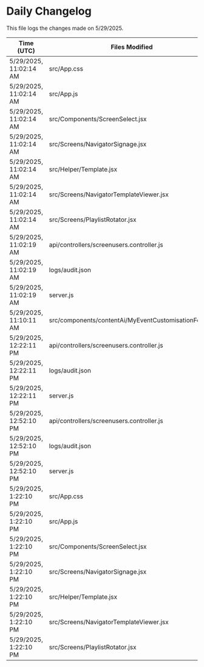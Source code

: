 # Daily Changelog

This file logs the changes made on 5/29/2025.

| Time (UTC)             | Files Modified                    | Changes (Addition/Deletion) |
|------------------------|-----------------------------------|-----------------------------|
| 5/29/2025, 11:02:14 AM | src/App.css | 0 Additions & 0 Deletions |
| 5/29/2025, 11:02:14 AM | src/App.js | 0 Additions & 2 Deletions |
| 5/29/2025, 11:02:14 AM | src/Components/ScreenSelect.jsx | 5 Additions & 14 Deletions |
| 5/29/2025, 11:02:14 AM | src/Screens/NavigatorSignage.jsx | 183 Additions & 2 Deletions |
| 5/29/2025, 11:02:14 AM | src/Helper/Template.jsx | 0 Additions & 0 Deletions |
| 5/29/2025, 11:02:14 AM | src/Screens/NavigatorTemplateViewer.jsx | 0 Additions & 0 Deletions |
| 5/29/2025, 11:02:14 AM | src/Screens/PlaylistRotator.jsx | 0 Additions & 0 Deletions |
| 5/29/2025, 11:02:19 AM | api/controllers/screenusers.controller.js | 4 Additions & 4 Deletions|
| 5/29/2025, 11:02:19 AM | logs/audit.json | 10 Additions & 10 Deletions|
| 5/29/2025, 11:02:19 AM | server.js | 6 Additions & 0 Deletions|
| 5/29/2025, 11:10:11 AM | src/components/contentAi/MyEventCustomisationForm.js | 1 Additions & 1 Deletions|
| 5/29/2025, 12:22:11 PM | api/controllers/screenusers.controller.js | 8 Additions & 8 Deletions|
| 5/29/2025, 12:22:11 PM | logs/audit.json | 10 Additions & 10 Deletions|
| 5/29/2025, 12:22:11 PM | server.js | 6 Additions & 0 Deletions|
| 5/29/2025, 12:52:10 PM | api/controllers/screenusers.controller.js | 8 Additions & 8 Deletions|
| 5/29/2025, 12:52:10 PM | logs/audit.json | 10 Additions & 10 Deletions|
| 5/29/2025, 12:52:10 PM | server.js | 6 Additions & 0 Deletions|
| 5/29/2025, 1:22:10 PM | src/App.css | 0 Additions & 0 Deletions|
| 5/29/2025, 1:22:10 PM | src/App.js | 0 Additions & 2 Deletions|
| 5/29/2025, 1:22:10 PM | src/Components/ScreenSelect.jsx | 5 Additions & 14 Deletions|
| 5/29/2025, 1:22:10 PM | src/Screens/NavigatorSignage.jsx | 183 Additions & 2 Deletions|
| 5/29/2025, 1:22:10 PM | src/Helper/Template.jsx | 0 Additions & 0 Deletions|
| 5/29/2025, 1:22:10 PM | src/Screens/NavigatorTemplateViewer.jsx | 0 Additions & 0 Deletions|
| 5/29/2025, 1:22:10 PM | src/Screens/PlaylistRotator.jsx | 0 Additions & 0 Deletions|
